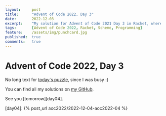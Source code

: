 ```yaml
---
layout:     post
title:      "Advent of Code 2022, Day 3"
date:       2022-12-03
excerpt:    "My solution for Advent of Code 2021 Day 3 in Racket, where we organize elf rucksacks"
tags:       [Advent of Code 2022, Racket, Scheme, Programming]
feature:    /assets/img/punchcard.jpg
published:  true
comments:   true
---
```

# Advent of Code 2022, Day 3

No long text for [today's puzzle][aoc03], since I was busy :(

You can find all my solutions on [my GitHub][gh].

See you [tomorrow][day04].


[br]: https://beautifulracket.com
[aoc]: https://adventofcode.com/2022
[aoc03]: https://adventofcode.com/2022/day/3
[hask]: https://wiki.haskell.org/Haskell
[scm]: https://en.wikipedia.org/wiki/Scheme_(programming_language)
[chez]: https://cisco.github.io/ChezScheme/
[ghc]: https://www.haskell.org/ghc/
[apl]: https://en.wikipedia.org/wiki/APL_(programming_language)
[rkt]: https://racket-lang.org
[forth]: https://en.wikipedia.org/wiki/Forth_(programming_language)
[dsl]: https://en.wikipedia.org/wiki/Domain-specific_language
[gh]: https://github.com/georgjz/advent-of-code-2022
[input]: https://github.com/georgjz/advent-of-code-2021/blob/main/Day_01_Sonar_Sweep/Input.txt
[comp]: https://en.wikipedia.org/wiki/Function_composition_(computer_science)
[pure]: https://en.wikipedia.org/wiki/Pure_function
[day04]: {% post_url aoc2022/2022-12-04-aoc2022-04 %}